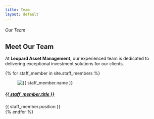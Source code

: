 ```yaml
---
title: Team
layout: default
---
```


<!--== Start About Area Wrapper ==-->
<div class="about-area-wrapper sm-top">
    <div class="container">
        <div class="row align-items-lg-center">
            <div class="col-md-6 col-lg-7 order-1">
                <div class="about-content ml-0">
                    <h6>Our Team</h6>
                    <h2>Meet Our Team</h2>
                    <p>
                        At <strong>Leopard Asset Management</strong>, our experienced team is dedicated to delivering exceptional investment solutions for our clients. 
                    </p>
                </div>
            </div>
        </div>
    </div>
</div>
<!--== End About Area Wrapper ==-->

<!--== Start Team Area Wrapper ==-->
<div class="team-page-area-wrapper bg-offwhite sp-y sm-top">
    <div class="container">
        <div class="row mtn-30">
            {% for staff_member in site.staff_members %}
            <div class="col-sm-6 col-lg-3">
                <div class="team-mem-item">
                    <figure class="member-pic">
                        <img src="{{ staff_member.image }}" alt="{{ staff_member.name }}" />
                    </figure>
                    <div class="member-info">
                        <h5><a href="{{ staff_member.url }}" class="stretched-link">{{ staff_member.title }}</a></h5>
                        <span class="designation">{{ staff_member.position }}</span>
                    </div>
                </div>
            </div>
            {% endfor %}
        </div>
    </div>
</div>
<!--== End Team Area Wrapper ==-->